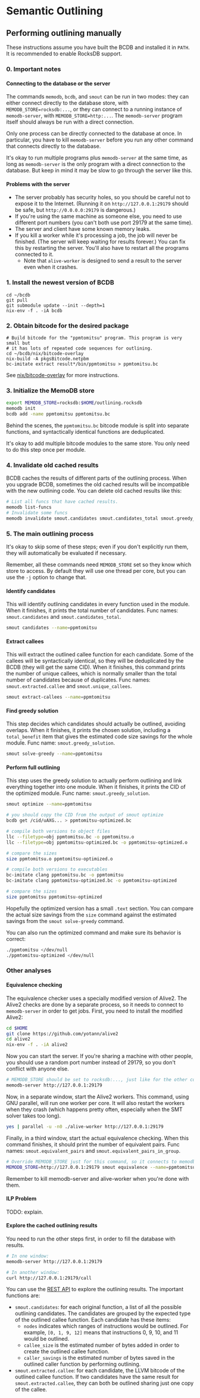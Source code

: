 # Semantic Outlining

## Performing outlining manually

These instructions assume you have built the BCDB and installed it in `PATH`.
It is recommended to enable RocksDB support.

### 0. Important notes

#### Connecting to the database or the server

The commands `memodb`, `bcdb`, and `smout` can be run in two modes: they can
either connect directly to the database store, with `MEMODB_STORE=rocksdb:...`,
or they can connect to a running instance of `memodb-server`, with
`MEMODB_STORE=http:...`. The `memodb-server` program itself should always be
run with a direct connection.

Only one process can be directly connected to the database at once. In
particular, you have to kill `memodb-server` before you run any other command
that connects directly to the database.

It's okay to run multiple programs plus `memodb-server` at the same time, as
long as `memodb-server` is the only program with a direct connection to the
database. But keep in mind it may be slow to go through the server like this.

#### Problems with the server

- The server probably has security holes, so you should be careful not to
  expose it to the Internet. (Running it on `http://127.0.0.1:29179` should be
  safe, but `http://0.0.0.0:29179` is dangerous.)
- If you're using the same machine as someone else, you need to use different
  port numbers (you can't both use port 29179 at the same time).
- The server and client have some known memory leaks.
- If you kill a worker while it's processing a job, the job will never be
  finished. (The server will keep waiting for results forever.) You can fix
  this by restarting the server. You'll also have to restart all the programs
  connected to it.
  - Note that `alive-worker` is designed to send a result to the server even
    when it crashes.

### 1. Install the newest version of BCDB

```shell
cd ~/bcdb
git pull
git submodule update --init --depth=1
nix-env -f . -iA bcdb
```

### 2. Obtain bitcode for the desired package

```shell
# Build bitcode for the "ppmtomitsu" program. This program is very small but
# it has lots of repeated code sequences for outlining.
cd ~/bcdb/nix/bitcode-overlay
nix-build -A pkgsBitcode.netpbm
bc-imitate extract result*/bin/ppmtomitsu > ppmtomitsu.bc
```

See [nix/bitcode-overlay](../../nix/bitcode-overlay/README.md) for
more instructions.

### 3. Initialize the MemoDB store

```sh
export MEMODB_STORE=rocksdb:$HOME/outlining.rocksdb
memodb init
bcdb add -name ppmtomitsu ppmtomitsu.bc
```

Behind the scenes, the `ppmtomitsu.bc` bitcode module is split into separate
functions, and syntactically identical functions are deduplicated.

It's okay to add multiple bitcode modules to the same store. You only need to
do this step once per module.

### 4. Invalidate old cached results

BCDB caches the results of different parts of the outlining process. When you
upgrade BCDB, sometimes the old cached results will be incompatible with the
new outlining code. You can delete old cached results like this:

```sh
# List all funcs that have cached results.
memodb list-funcs
# Invalidate some funcs
memodb invalidate smout.candidates smout.candidates_total smout.greedy_solution smout.optimized
```

### 5. The main outlining process

It's okay to skip some of these steps; even if you don't explicitly run them,
they will automatically be evaluated if necessary.

Remember, all these commands need `MEMODB_STORE` set so they know which store
to access. By default they will use one thread per core, but you can use the
`-j` option to change that.

#### Identify candidates

This will identify outlining candidates in every function used in the module.
When it finishes, it prints the total number of candidates. Func names:
`smout.candidates` and `smout.candidates_total`.

```sh
smout candidates --name=ppmtomitsu
```

#### Extract callees

This will extract the outlined callee function for each candidate. Some of the
callees will be syntactically identical, so they will be deduplicated by the
BCDB (they will get the same CID). When it finishes, this command prints the
number of unique callees, which is normally smaller than the total number of
candidates because of duplicates. Func names: `smout.extracted.callee` and
`smout.unique_callees`.

```sh
smout extract-callees --name=ppmtomitsu
```

#### Find greedy solution

This step decides which candidates should actually be outlined, avoiding
overlaps. When it finishes, it prints the chosen solution, including a
`total_benefit` item that gives the estimated code size savings for the whole
module. Func name: `smout.greedy_solution`.

```sh
smout solve-greedy --name=ppmtomitsu
```

#### Perform full outlining

This step uses the greedy solution to actually perform outlining and link
everything together into one module. When it finishes, it prints the CID of the
optimized module. Func name: `smout.greedy_solution`.

```sh
smout optimize --name=ppmtomitsu

# you should copy the CID from the output of smout optimize
bcdb get /cid/uAXG... > ppmtomitsu-optimized.bc

# compile both versions to object files
llc --filetype=obj ppmtomitsu.bc -o ppmtomitsu.o
llc --filetype=obj ppmtomitsu-optimized.bc -o ppmtomitsu-optimized.o

# compare the sizes
size ppmtomitsu.o ppmtomitsu-optimized.o

# compile both versions to executables
bc-imitate clang ppmtomitsu.bc -o ppmtomitsu
bc-imitate clang ppmtomitsu-optimized.bc -o ppmtomitsu-optimized

# compare the sizes
size ppmtomitsu ppmtomitsu-optimized
```

Hopefully the optimized version has a small `.text` section. You can compare
the actual size savings from the `size` command against the estimated savings
from the `smout solve-greedy` command.

You can also run the optimized command and make sure its behavior is correct:

```sh
./ppmtomitsu </dev/null
./ppmtomitsu-optimized </dev/null
```

### Other analyses

#### Equivalence checking

The equivalence checker uses a specially modified version of Alive2. The Alive2
checks are done by a separate process, so it needs to connect to
`memodb-server` in order to get jobs. First, you need to install the modified
Alive2:

```sh
cd $HOME
git clone https://github.com/yotann/alive2
cd alive2
nix-env -f . -iA alive2
```

Now you can start the server. If you're sharing a machine with other people,
you should use a random port number instead of 29179, so you don't conflict
with anyone else.

```sh
# MEMODB_STORE should be set to rocksdb:..., just like for the other commands.
memodb-server http://127.0.0.1:29179
```

Now, in a separate window, start the Alive2 workers. This command, using GNU
parallel, will run one worker per core. It will also restart the workers when
they crash (which happens pretty often, especially when the SMT solver takes
too long).

```sh
yes | parallel -u -n0 ./alive-worker http://127.0.0.1:29179
```

Finally, in a third window, start the actual equivalence checking. When this
command finishes, it should print the number of equivalent pairs. Func names:
`smout.equivalent_pairs` and `smout.equivalent_pairs_in_group`.

```sh
# Override MEMODB_STORE just for this command, so it connects to memodb-server.
MEMODB_STORE=http://127.0.0.1:29179 smout equivalence --name=ppmtomitsu
```

Remember to kill memodb-server and alive-worker when you're done with them.

#### ILP Problem

TODO: explain.

#### Explore the cached outlining results

You need to run the other steps first, in order to fill the database with
results.

```sh
# In one window:
memodb-server http://127.0.0.1:29179

# In another window:
curl http://127.0.0.1:29179/call
```

You can use the [REST API](../memodb/rest-api.md) to explore the outlining
results. The important functions are:

- `smout.candidates`: for each original function, a list of all the possible
  outlining candidates. The candidates are grouped by the expected type of the
  outlined callee function. Each candidate has these items:
  - `nodes` indicates which ranges of instructions would be outlined. For
    example, `[0, 1, 9, 12]` means that instructions 0, 9, 10, and 11 would be
    outlined.
  - `callee_size` is the estimated number of bytes added in order to create the
    outlined callee function.
  - `caller_savings` is the estimated number of bytes saved in the outlined
    caller function by performing outlining.
- `smout.extracted.callee`: for each candidate, the LLVM bitcode of the
  outlined callee function. If two candidates have the same result for
  `smout.extracted.callee`, they can both be outlined sharing just one copy of
  the callee.
